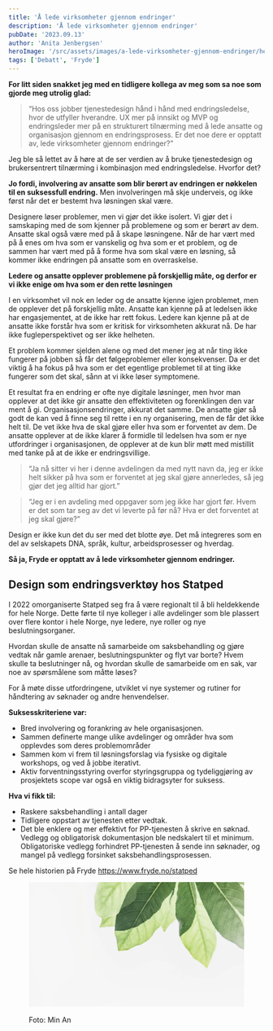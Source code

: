 ```yaml
---
title: 'Å lede virksomheter gjennom endringer'
description: 'Å lede virksomheter gjennom endringer'
pubDate: '2023.09.13'
author: 'Anita Jenbergsen'
heroImage: '/src/assets/images/a-lede-virksomheter-gjennom-endringer/hero.webp'
tags: ['Debatt', 'Fryde']
---
```


**For litt siden snakket jeg med en tidligere kollega av meg som sa noe som gjorde meg utrolig glad:**

> “Hos oss jobber tjenestedesign hånd i hånd med endringsledelse, hvor de utfyller hverandre. UX mer på innsikt og MVP og endringsleder mer på en strukturert tilnærming med å lede ansatte og organisasjon gjennom en endringsprosess. Er det noe dere er opptatt av, lede virksomheter gjennom endringer?”

Jeg ble så lettet av å høre at de ser verdien av å bruke tjenestedesign og brukersentrert tilnærming i kombinasjon med endringsledelse. Hvorfor det?

**Jo fordi, involvering av ansatte som blir berørt av endringen er nøkkelen til en suksessfull endring.** Men involveringen må skje underveis, og ikke først når det er bestemt hva løsningen skal være. 

Designere løser problemer, men vi gjør det ikke isolert. Vi gjør det i samskaping med de som kjenner på problemene og som er berørt av dem. Ansatte skal også være med på å skape løsningene. Når de har vært med på å enes om hva som er vanskelig og hva som er et problem, og de sammen har vært med på å forme hva som skal være en løsning, så kommer ikke endringen på ansatte som en overraskelse.

**Ledere og ansatte opplever problemene på forskjellig måte, og derfor er vi ikke enige om hva som er den rette løsningen**

I en virksomhet vil nok en leder og de ansatte kjenne igjen problemet, men de opplever det på forskjellig måte. Ansatte kan kjenne på at ledelsen ikke har engasjementet, at de ikke har rett fokus. Ledere kan kjenne på at de ansatte ikke forstår hva som er kritisk for virksomheten akkurat nå. De har ikke fugleperspektivet og ser ikke helheten.

Et problem kommer sjelden alene og med det mener jeg at når ting ikke fungerer på jobben så får det følgeproblemer eller konsekvenser. Da er det viktig å ha fokus på hva som er det egentlige problemet til at ting ikke fungerer som det skal, sånn at vi ikke løser symptomene.

Et resultat fra en endring er ofte nye digitale løsninger, men hvor man opplever at det ikke gir ansatte den effektiviteten og forenklingen den var ment å gi. Organisasjonsendringer, akkurat det samme. De ansatte gjør så godt de kan ved å finne seg til rette i en ny organisering, men de får det ikke helt til. De vet ikke hva de skal gjøre eller hva som er forventet av dem. De ansatte opplever at de ikke klarer å formidle til ledelsen hva som er nye utfordringer i organisasjonen, de opplever at de kun blir møtt med mistillit med tanke på at de ikke er endringsvillige. 

>“Ja nå sitter vi her i denne avdelingen da med nytt navn da, jeg er ikke helt sikker på hva som er forventet at jeg skal gjøre annerledes, så jeg gjør det jeg alltid har gjort.”

>“Jeg er i en avdeling med oppgaver som jeg ikke har gjort før. Hvem er det som tar seg av det vi leverte på før nå? Hva er det forventet at jeg skal gjøre?”

Design er ikke kun det du ser med det blotte øye. Det må integreres som en del av selskapets DNA, språk, kultur, arbeidsprosesser og hverdag.

**Så ja, Fryde er opptatt av å lede virksomheter gjennom endringer.**

## Design som endringsverktøy hos Statped

I 2022 omorganiserte Statped seg fra å være regionalt til å bli heldekkende for hele Norge. Dette førte til nye kolleger i alle avdelinger som ble plassert over flere kontor i hele Norge, nye ledere, nye roller og nye beslutningsorganer.

Hvordan skulle de ansatte nå samarbeide om saksbehandling og gjøre vedtak når gamle arenaer, beslutningspunkter og flyt var borte? Hvem skulle ta beslutninger nå, og hvordan skulle de samarbeide om en sak, var noe av spørsmålene som måtte løses?

For å møte disse utfordringene, utviklet vi nye systemer og rutiner for håndtering av søknader og andre henvendelser.

**Suksesskriteriene var:**

- Bred involvering og forankring av hele organisasjonen.
- Sammen definerte mange ulike avdelinger og områder hva som opplevdes som deres problemområder
- Sammen kom vi frem til løsningsforslag via fysiske og digitale workshops, og ved å jobbe iterativt.
- Aktiv forventningsstyring overfor styringsgruppa og tydeliggjøring av prosjektets scope var også en viktig bidragsyter for suksess.

**Hva vi fikk til:**

- Raskere saksbehandling i antall dager
- Tidligere oppstart av tjenesten etter vedtak.
- Det ble enklere og mer effektivt for PP-tjenesten å skrive en søknad. Vedlegg og obligatorisk dokumentasjon ble nedskalert til et minimum. Obligatoriske vedlegg forhindret PP-tjenesten å sende inn søknader, og mangel på vedlegg forsinket saksbehandlingsprosessen.

Se hele historien på Fryde https://www.fryde.no/statped

<figure>

  ![Blader](../../assets/images/a-lede-virksomheter-gjennom-endringer/plant.webp)
  <figcaption>Foto: Min An</figcaption>
</figure>